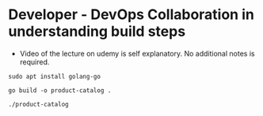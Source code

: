 # Developer - DevOps Collaboration in understanding build steps

- Video of the lecture on udemy is self explanatory. No additional notes is required.

```
sudo apt install golang-go 

go build -o product-catalog .

./product-catalog
```
